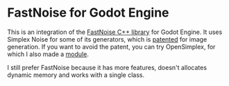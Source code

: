 FastNoise for Godot Engine
=============================

This is an integration of the [FastNoise C++ library](https://github.com/Auburns/FastNoise) for Godot Engine.
It uses Simplex Noise for some of its generators, which is [patented](https://www.google.com/patents/US6867776) for image generation.
If you want to avoid the patent, you can try OpenSimplex, for which I also made a [module](https://github.com/Zylann/godot_opensimplex).

I still prefer FastNoise because it has more features, doesn't allocates dynamic memory and works with a single class.
